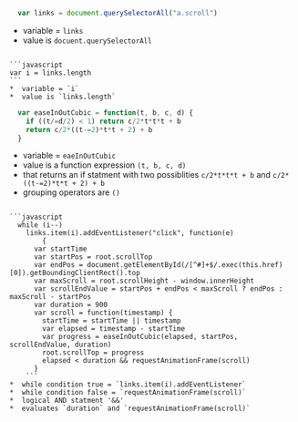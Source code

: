 ```javascript
  var links = document.querySelectorAll("a.scroll")
```
*  variable = `links`
*  value is `docuent.querySelectorAll`
  
~~~

```javascript
var i = links.length
```
*  variable = `i`
*  value is `links.length`

~~~

```javascript
  var easeInOutCubic = function(t, b, c, d) {
    if ((t/=d/2) < 1) return c/2*t*t*t + b
    return c/2*((t-=2)*t*t + 2) + b
  }
```
*  variable = `eaeInOutCubic` 
*  value is a function expression `(t, b, c, d)`
*  that returns an if statment with two possiblities `c/2*t*t*t + b` and `c/2*((t-=2)*t*t + 2) + b`
*  grouping operators are `()`
  
~~~

```javascript
  while (i--) 
    links.item(i).addEventListener("click", function(e) 
        {
      var startTime
      var startPos = root.scrollTop
      var endPos = document.getElementById(/[^#]+$/.exec(this.href)[0]).getBoundingClientRect().top
      var maxScroll = root.scrollHeight - window.innerHeight
      var scrollEndValue = startPos + endPos < maxScroll ? endPos : maxScroll - startPos
      var duration = 900
      var scroll = function(timestamp) {
        startTime = startTime || timestamp
        var elapsed = timestamp - startTime
        var progress = easeInOutCubic(elapsed, startPos, scrollEndValue, duration)
        root.scrollTop = progress
        elapsed < duration && requestAnimationFrame(scroll)
      }   
    ```
*  while condition true = `links.item(i).addEventListener`
*  while condition false = `requestAnimationFrame(scroll)`
*  logical AND statment '&&'
*  evaluates `duration` and `requestAnimationFrame(scroll)`





